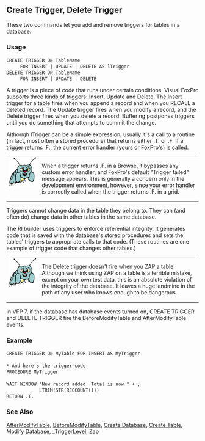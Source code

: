 ## Create Trigger, Delete Trigger

These two commands let you add and remove triggers for tables in a database.

### Usage

```foxpro
CREATE TRIGGER ON TableName
     FOR INSERT | UPDATE | DELETE AS lTrigger
DELETE TRIGGER ON TableName
     FOR INSERT | UPDATE | DELETE
```

A trigger is a piece of code that runs under certain conditions. Visual FoxPro supports three kinds of triggers: Insert, Update and Delete. The Insert trigger for a table fires when you append a record and when you RECALL a deleted record. The Update trigger fires when you modify a record, and the Delete trigger fires when you delete a record. Buffering postpones triggers until you do something that attempts to commit the change.

Although lTrigger can be a simple expression, usually it's a call to a routine (in fact, most often a stored procedure) that returns either .T. or .F. If a trigger returns .F., the current error handler (yours or FoxPro's) is called.

<table>
<tr>
  <td width="17%" valign="top">
<img width="95" height="77" src="bug.gif">
  </td>
  <td width=83%>
  <p>When a trigger returns .F. in a Browse, it bypasses any custom error handler, and FoxPro's default &quot;Trigger failed&quot; message appears. This is generally a concern only in the development environment, however, since your error handler is correctly called when the trigger returns .F. in a grid.</p>
  </td>
 </tr>
</table>

Triggers cannot change data in the table they belong to. They can (and often do) change data in other tables in the same database. 

The RI builder uses triggers to enforce referential integrity. It generates code that is saved with the database's stored procedures and sets the tables' triggers to appropriate calls to that code. (These routines are one example of trigger code that changes other tables.)

<table>
<tr>
  <td width="17%" valign="top">
<img width="95" height="78" src="bug.gif">
  </td>
  <td width=83%>
  <p>The Delete trigger doesn't fire when you ZAP a table. Although we think using ZAP on a table is a terrible mistake, except on your own test data, this is an absolute violation of the integrity of the database. It leaves a huge landmine in the path of any user who knows enough to be dangerous.</p>
  </td>
 </tr>
</table>

In VFP 7, if the database has database events turned on, CREATE TRIGGER and DELETE TRIGGER fire the BeforeModifyTable and AfterModifyTable events.

### Example

```foxpro
CREATE TRIGGER ON MyTable FOR INSERT AS MyTrigger

* And here's the trigger code
PROCEDURE MyTrigger

WAIT WINDOW "New record added. Total is now " + ;
            LTRIM(STR(RECCOUNT()))
RETURN .T.
```
### See Also

[AfterModifyTable](s4g849.md), [BeforeModifyTable](s4g849.md), [Create Database](s4g315.md), [Create Table](s4g071.md), [Modify Database](s4g320.md), [_TriggerLevel](s4g635.md), [Zap](s4g096.md)